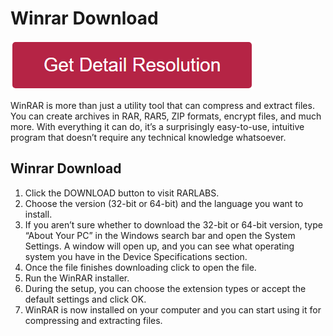 # Winrar Download

[![winrar download](redd.png)](https://github.com/coreencode/winrar.download)


WinRAR is more than just a utility tool that can compress and extract files. You can create archives in RAR, RAR5, ZIP formats, encrypt files, and much more. With everything it can do, it’s a surprisingly easy-to-use, intuitive program that doesn’t require any technical knowledge whatsoever.


## Winrar Download

1. Click the DOWNLOAD button to visit RARLABS.
2. Choose the version (32-bit or 64-bit) and the language you want to install.
3. If you aren’t sure whether to download the 32-bit or 64-bit version, type “About Your PC” in the Windows search bar and open the System Settings. A window will open up, and you can see what operating system you have in the Device Specifications section.
4. Once the file finishes downloading click to open the file.
5. Run the WinRAR installer.
6. During the setup, you can choose the extension types or accept the default settings and click OK.
7. WinRAR is now installed on your computer and you can start using it for compressing and extracting files.
